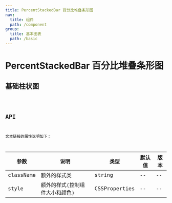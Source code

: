 ```yaml
---
title: PercentStackedBar 百分比堆叠条形图
nav:
  title: 组件
  path: /component
group:
  title: 基本图表
  path: /basic
---
```


# PercentStackedBar 百分比堆叠条形图

## 基础柱状图

<code src="./demo/simple.tsx" />

## API

文本链接的属性说明如下：

| 参数      | 说明                           | 类型          | 默认值 | 版本 |
| --------- | ------------------------------ | ------------- | ------ | ---- |
| className | 额外的样式类                   | string        | --     | --   |
| style     | 额外的样式(控制组件大小和颜色) | CSSProperties | --     | --   |
